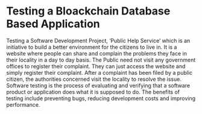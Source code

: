 # Testing a Bloackchain Database Based Application
Testing a Software Development Project, ‘Public Help Service’ which is an initiative to build a better environment for the citizens to live in. It is a website where people can share and complain the problems they face in their locality in a day to day basis. The Public need not visit any government offices to register their complaint. They can just access the website and simply register their complaint. After a complaint has been filed by a public citizen, the authorities concerned visit the locality to resolve the issue. Software testing is the process of evaluating and verifying that a software product or application does what it is supposed to do. The benefits of testing include preventing bugs, reducing development costs and improving performance.

